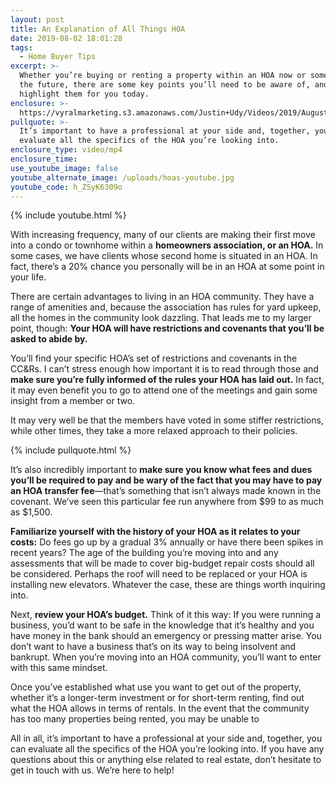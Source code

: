 ```yaml
---
layout: post
title: An Explanation of All Things HOA
date: 2019-08-02 18:01:28
tags:
  - Home Buyer Tips
excerpt: >-
  Whether you’re buying or renting a property within an HOA now or sometime in
  the future, there are some key points you’ll need to be aware of, and I’ll
  highlight them for you today.
enclosure: >-
  https://vyralmarketing.s3.amazonaws.com/Justin+Udy/Videos/2019/August/An+Explanation+of+All+Things+HOA.mp4
pullquote: >-
  It’s important to have a professional at your side and, together, you can
  evaluate all the specifics of the HOA you’re looking into.
enclosure_type: video/mp4
enclosure_time:
use_youtube_image: false
youtube_alternate_image: /uploads/hoas-youtube.jpg
youtube_code: h_ZSyK6309o
---
```


{% include youtube.html %}

With increasing frequency, many of our clients are making their first move into a condo or townhome within a **homeowners association, or an HOA.** In some cases, we have clients whose second home is situated in an HOA. In fact, there’s a 20% chance you personally will be in an HOA at some point in your life.

There are certain advantages to living in an HOA community. They have a range of amenities and, because the association has rules for yard upkeep, all the homes in the community look dazzling. That leads me to my larger point, though: **Your HOA will have restrictions and covenants that you’ll be asked to abide by.&nbsp;**

You’ll find your specific HOA’s set of restrictions and covenants in the CC&Rs. I can’t stress enough how important it is to read through those and **make sure you’re fully informed of the rules your HOA has laid out.** In fact, it may even benefit you to go to attend one of the meetings and gain some insight from a member or two.&nbsp;

It may very well be that the members have voted in some stiffer restrictions, while other times, they take a more relaxed approach to their policies.&nbsp;

{% include pullquote.html %}

It’s also incredibly important to **make sure you know what fees and dues you’ll be required to pay and be wary of the fact that you may have to pay an HOA transfer fee**—that’s something that isn’t always made known in the covenant. We’ve seen this particular fee run anywhere from $99 to as much as $1,500.&nbsp;

**Familiarize yourself with the history of your HOA as it relates to your costs:** Do fees go up by a gradual 3% annually or have there been spikes in recent years? The age of the building you’re moving into and any assessments that will be made to cover big-budget repair costs should all be considered. Perhaps the roof will need to be replaced or your HOA is installing new elevators. Whatever the case, these are things worth inquiring into.&nbsp;

Next, **review your HOA’s budget.** Think of it this way: If you were running a business, you’d want to be safe in the knowledge that it’s healthy and you have money in the bank should an emergency or pressing matter arise. You don’t want to have a business that’s on its way to being insolvent and bankrupt. When you’re moving into an HOA community, you’ll want to enter with this same mindset.&nbsp;

Once you’ve established what use you want to get out of the property, whether it’s a longer-term investment or for short-term renting, find out what the HOA allows in terms of rentals. In the event that the community has too many properties being rented, you may be unable to &nbsp;

All in all, it’s important to have a professional at your side and, together, you can evaluate all the specifics of the HOA you’re looking into. If you have any questions about this or anything else related to real estate, don’t hesitate to get in touch with us. We’re here to help\!
